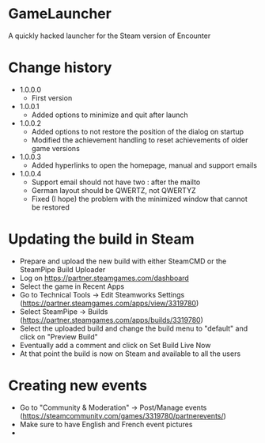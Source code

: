 # GameLauncher
A quickly hacked launcher for the Steam version of Encounter

# Change history
- 1.0.0.0 
  - First version  
- 1.0.0.1 
   - Added options to minimize and quit after launch  
- 1.0.0.2 
  - Added options to not restore the position of the dialog on startup  
  - Modified the achievement handling to reset achievements of older game versions  
- 1.0.0.3
  - Added hyperlinks to open the homepage, manual and support emails  
- 1.0.0.4
  - Support email should not have two : after the mailto  
  - German layout should be QWERTZ, not QWERTYZ  
  - Fixed (I hope) the problem with the minimized window that cannot be restored  

# Updating the build in Steam
- Prepare and upload the new build with either SteamCMD or the SteamPipe Build Uploader
- Log on https://partner.steamgames.com/dashboard
- Select the game in Recent Apps
- Go to Technical Tools -> Edit Steamworks Settings (https://partner.steamgames.com/apps/view/3319780)
- Select SteamPipe -> Builds (https://partner.steamgames.com/apps/builds/3319780)
- Select the uploaded build and change the build menu to "default" and click on "Preview Build"
- Eventually add a comment and click on Set Build Live Now
- At that point the build is now on Steam and available to all the users

# Creating new events
- Go to "Community & Moderation" -> Post/Manage events (https://steamcommunity.com/games/3319780/partnerevents/)
- Make sure to have English and French event pictures
- 